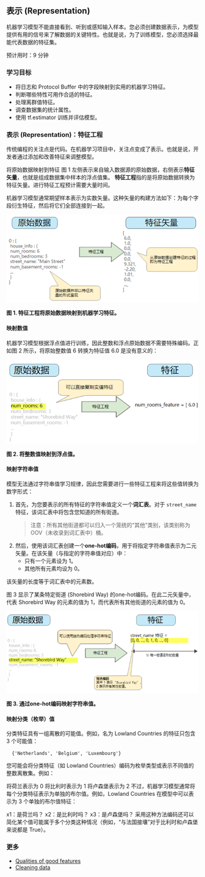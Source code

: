 ## 表示 (Representation)

机器学习模型不能直接看到、听到或感知输入样本。您必须创建数据表示，为模型提供有用的信号来了解数据的关键特性。也就是说，为了训练模型，您必须选择最能代表数据的特征集。

预计用时：9 分钟

### 学习目标

- 将日志和 Protocol Buffer 中的字段映射到实用的机器学习特征。
- 判断哪些特性可用作合适的特征。
- 处理离群值特征。
- 调查数据集的统计属性。
- 使用 tf.estimator 训练并评估模型。

### 表示 (Representation)：特征工程

传统编程的关注点是代码。在机器学习项目中，关注点变成了表示。也就是说，开发者通过添加和改善特征来调整模型。

将原始数据映射到特征
图 1 左侧表示来自输入数据源的原始数据，右侧表示**特征矢量**，也就是组成数据集中样本的浮点值集。 **特征工程**指的是将原始数据转换为特征矢量。进行特征工程预计需要大量时间。

机器学习模型通常期望样本表示为实数矢量。这种矢量的构建方法如下：为每个字段衍生特征，然后将它们全部连接到一起。

![feature][p-fea-1]

**图 1. 特征工程将原始数据映射到机器学习特征。**

#### 映射数值

机器学习模型根据浮点值进行训练，因此整数和浮点原始数据不需要特殊编码。正如图 2 所示，将原始整数值 6 转换为特征值 6.0 是没有意义的：

![feature][p-fea-2]

**图 2. 将整数值映射到浮点值。**

#### 映射字符串值

模型无法通过字符串值学习规律，因此您需要进行一些特征工程来将这些值转换为数字形式：

1. 首先，为您要表示的所有特征的字符串值定义一个**词汇表**。对于 `street_name` 特征，该词汇表中将包含您知道的所有街道。
    > 注意：所有其他街道都可以归入一个笼统的“其他”类别，该类别称为 OOV（未收录到词汇表中）桶。
2. 然后，使用该词汇表创建一个**one-hot编码**，用于将指定字符串值表示为二元矢量。在该矢量（与指定的字符串值对应）中：
    - 只有一个元素设为 1。
    - 其他所有元素均设为 0。

该矢量的长度等于词汇表中的元素数。

图 3 显示了某条特定街道 (Shorebird Way) 的one-hot编码。在此二元矢量中，代表 Shorebird Way 的元素的值为 1，而代表所有其他街道的元素的值为 0。

![feature][p-fea-3]

**图 3. 通过one-hot编码映射字符串值。**

#### 映射分类（枚举）值

分类特征具有一组离散的可能值。例如，名为 Lowland Countries 的特征只包含 3 个可能值：

```
  {'Netherlands', 'Belgium', 'Luxembourg'}
```

您可能会将分类特征（如 Lowland Countries）编码为枚举类型或表示不同值的整数离散集。例如：

将荷兰表示为 0
将比利时表示为 1
将卢森堡表示为 2
不过，机器学习模型通常将每个分类特征表示为单独的布尔值。例如，Lowland Countries 在模型中可以表示为 3 个单独的布尔值特征：

x1：是荷兰吗？
x2：是比利时吗？
x3：是卢森堡吗？
采用这种方法编码还可以简化某个值可能属于多个分类这种情况（例如，“与法国接壤”对于比利时和卢森堡来说都是 True）。

### 更多

- [Qualities of good features](A-qualities-of-good-features.md)
- [Cleaning data](B-cleaning-data.md)

[p-fea-1]: ../image/08-A-feature-1.png
[p-fea-2]: ../image/08-A-feature-2.png
[p-fea-3]: ../image/08-A-feature-3.png